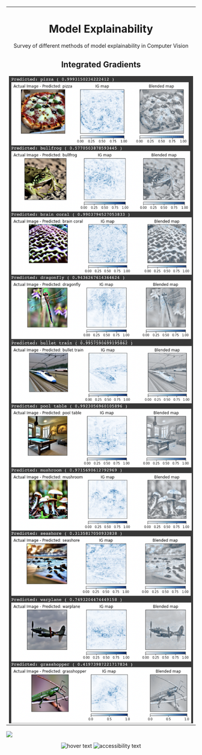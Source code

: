 <table align="center"><tr><td align="center" width="9999">

# Model Explainability

Survey of different methods of model explainability in Computer Vision

## Integrated Gradients
<img src="outputs/1_IG1.png" align="center" >
<img src="outputs/1_IG2.png" align="center" >
<img src="outputs/1_IG3.png" align="center" >




</td></tr></table>



<img src="images/model.png" align="center" >


<p align="center">
  <img src="your_relative_path_here" width="350" title="hover text">
  <img src="your_relative_path_here_number_2_large_name" width="350" alt="accessibility text">
</p>


